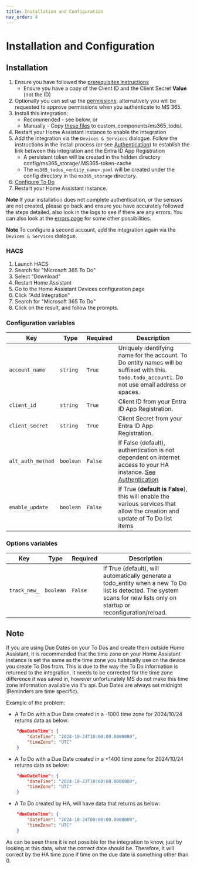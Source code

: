 ```yaml
---
title: Installation and Configuration
nav_order: 4
---
```


# Installation and Configuration
## Installation
1. Ensure you have followed the [prerequisites instructions](./prerequisites.md)
    * Ensure you have a copy of the Client ID and the Client Secret **Value** (not the ID)
1. Optionally you can set up the [permissions](./permissions.md), alternatively you will be requested to approve permissions when you authenticate to MS 365.
1. Install this integration:
    * Recommended - see below, or
    * Manually - Copy [these files](https://github.com/RogerSelwyn/MS365-ToDo/tree/main/custom_components/ms365_todo) to custom_components/ms365_todo/.
1. Restart your Home Assistant instance to enable the integration
1. Add the integration via the `Devices & Services` dialogue. Follow the instructions in the install process (or see [Authentication](./authentication.md)) to establish the link between this integration and the Entra ID App Registration
    * A persistent token will be created in the hidden directory config/ms365_storage/.MS365-token-cache
    * The `ms365_todos_<entity_name>.yaml` will be created under the config directory in the `ms365_storage` directory.
1. [Configure To Do](./todo_configuration.md)
1. Restart your Home Assistant instance.

**Note** If your installation does not complete authentication, or the sensors are not created, please go back and ensure you have accurately followed the steps detailed, also look in the logs to see if there are any errors. You can also look at the [errors page](./errors.md) for some other possibilities.

**Note** To configure a second account, add the integration again via the `Devices & Services` dialogue.

### HACS

1. Launch HACS
1. Search for "Microsoft 365 To Do"
1. Select "Download"
1. Restart Home Assistant
1. Go to the Home Assistant Devices configuration page
1. Click "Add Integration"
1. Search for "Microsoft 365 To Do"
1. Click on the result, and follow the prompts.


### Configuration variables

Key | Type | Required | Description
-- | -- | -- | --
`account_name` | `string` | `True` | Uniquely identifying name for the account. To Do entity names will be suffixed with this. `todo.todo_account1`. Do not use email address or spaces.
`client_id` | `string` | `True` | Client ID from your Entra ID App Registration.
`client_secret` | `string` | `True` | Client Secret from your Entra ID App Registration.
`alt_auth_method` | `boolean` | `False` | If False (default), authentication is not dependent on internet access to your HA instance. [See Authentication](./authentication.md)
`enable_update` | `boolean` | `False` | If True (**default is False**), this will enable the various services that allow the creation and update of To Do list items

### Options variables

Key | Type | Required | Description
-- | -- | -- | --
`track_new_` | `boolean` | `False` | If True (default), will automatically generate a todo_entity when a new To Do list is detected. The system scans for new lists only on startup or reconfiguration/reload.

## Note
If you are using Due Dates on your To Dos and create them outside Home Assistant, it is recommended that the time zone on your Home Assistant instance is set the same as the time zone you habitually use on the device you create To Dos from. This is due to the way the To Do information is returned to the integration, it needs to be corrected for the time zone difference it was saved in, however unfortunately MS do not make this time zone information available via it's api. Due Dates are always set midnight (Reminders are time specific).

Example of the problem:
* A To Do with a Due Date created in a -1000 time zone for 2024/10/24 returns data as below:
```json
    "dueDateTime": {
        "dateTime": "2024-10-24T10:00:00.0000000",
        "timeZone": "UTC"
    }
```
* A To Do with a Due Date created in a +1400 time zone for 2024/10/24 returns data as below:
```json
    "dueDateTime": {
        "dateTime": "2024-10-23T10:00:00.0000000",
        "timeZone": "UTC"
    }
```
* A To Do created by HA, will have data that returns as below:
```json
    "dueDateTime": {
        "dateTime": "2024-10-24T00:00:00.0000000",
        "timeZone": "UTC"
    }
```

As can be seen there it is not possible for the integration to know, just by looking at this data, what the correct date should be. Therefore, it will correct by the HA time zone if time on the due date is something other than 0.
